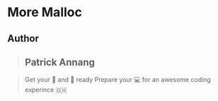 # More Malloc

## Author

> ## Patrick Annang

> Get your :popcorn: and :wine_glass: ready
> Prepare your :computer: for an awesome coding experince :ghana:
